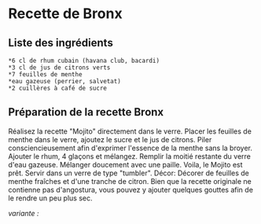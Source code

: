 # Recette de Bronx

## Liste des ingrédients
	*6 cl de rhum cubain (havana club, bacardi)	 
	*3 cl de jus de citrons verts	 
	*7 feuilles de menthe	
	*eau gazeuse (perrier, salvetat)	 
	*2 cuillères à café de sucre

## Préparation de la recette Bronx
Réalisez la recette "Mojito" directement dans le verre. 
Placer les feuilles de menthe dans le verre, ajoutez le sucre et le jus de citrons. Piler consciencieusement afin d'exprimer l'essence de la menthe sans la broyer. Ajouter le rhum, 4 glaçons et mélangez. Remplir la moitié restante du verre d'eau gazeuse. Mélanger doucement avec une paille. Voila, le Mojito est prêt.
Servir dans un verre de type "tumbler". 
Décor: Décorer de feuilles de menthe fraîches et d'une tranche de citron.
Bien que la recette originale ne contienne pas d'angostura, vous pouvez y ajouter quelques gouttes afin de le rendre un peu plus sec.

*variante :*
